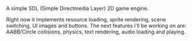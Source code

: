 A simple SDL (Simple Directmedia Layer) 2D game engine.

Right now it implements resource loading, sprite rendering, scene switching, UI images and buttons.
The next features i'll be working on are: AABB/Circle collisions, physics, text rendering, audio loading and playing.
